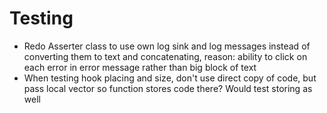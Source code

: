 # Testing
* Redo Asserter class to use own log sink and log messages instead of converting them to text and concatenating, reason: ability to click on each error in error message rather than big block of text
* When testing hook placing and size, don't use direct copy of code, but pass local vector so function stores code there? Would test storing as well